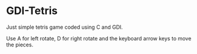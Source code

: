 GDI-Tetris
==========

Just simple tetris game coded using C and GDI.

Use A for left rotate, D for right rotate and the keyboard arrow keys to move the pieces.
